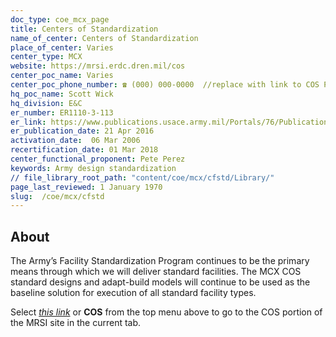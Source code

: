 ```yaml
---
doc_type: coe_mcx_page 
title: Centers of Standardization
name_of_center: Centers of Standardization
place_of_center: Varies
center_type: MCX
website: https://mrsi.erdc.dren.mil/cos
center_poc_name: Varies
center_poc_phone_number: ☎ (000) 000-0000  //replace with link to COS POC page in template
hq_poc_name: Scott Wick
hq_division: E&C
er_number: ER1110-3-113
er_link: https://www.publications.usace.army.mil/Portals/76/Publications/EngineerRegulations/ER_1110-3-113.pdf
er_publication_date: 21 Apr 2016
activation_date:  06 Mar 2006
recertification_date: 01 Mar 2018
center_functional_proponent: Pete Perez
keywords: Army design standardization
// file_library_root_path: "content/coe/mcx/cfstd/Library/" 
page_last_reviewed: 1 January 1970 
slug:  /coe/mcx/cfstd
---
```


## About 

The Army’s Facility Standardization Program continues to be the primary means through which we will deliver standard facilities. The MCX COS standard designs and adapt-build models will continue to be used as the baseline solution for execution of all standard facility types.

Select <a href="../../cos/">*this link*</a> or **COS** from the top menu above to go to the COS portion of the MRSI site in the current tab.

